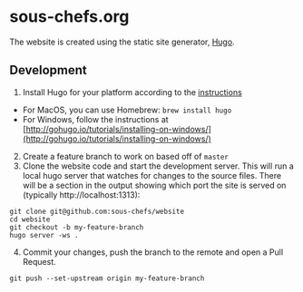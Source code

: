 # sous-chefs.org

The website is created using the static site generator, [Hugo](https://gohugo.io/).

## Development

1. Install Hugo for your platform according to the [instructions](http://gohugo.io/overview/installing/)
  * For MacOS, you can use Homebrew: `brew install hugo`
  * For Windows, follow the instructions at [http://gohugo.io/tutorials/installing-on-windows/](http://gohugo.io/tutorials/installing-on-windows/)
2. Create a feature branch to work on based off of `master`
3. Clone the website code and start the development server. This will run a local hugo server that watches for changes to the source files. There will be a section in the output showing which port the site is served on (typically http://localhost:1313):
```
git clone git@github.com:sous-chefs/website
cd website
git checkout -b my-feature-branch
hugo server -ws .
```
4. Commit your changes, push the branch to the remote and open a Pull Request.
```
git push --set-upstream origin my-feature-branch
```

